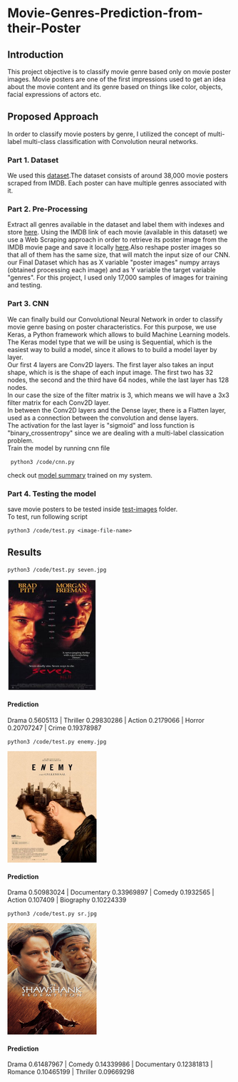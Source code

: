 # Movie-Genres-Prediction-from-their-Poster

## Introduction

This project objective is to classify movie genre based only on movie poster images. Movie posters are one of the first impressions used to get an idea about the movie content and its genre based on things like color, objects, facial expressions of actors etc. 

## Proposed Approach
In order to classify movie posters by genre, I utilized the concept of multi-label multi-class classification with Convolution neural networks.
### Part 1. Dataset
We used this [dataset](https://www.kaggle.com/neha1703/movie-genre-from-its-poster).The dataset consists of around 38,000 movie posters scraped from IMDB. Each poster can have multiple genres associated with it. 

### Part 2. Pre-Processing 
Extract all genres available in the dataset and label them with indexes and store [here](https://github.com/vamc-stash/Movie-Genres-Prediction-from-their-Poster/blob/master/code/label.json). Using the IMDB link of each movie (available in this dataset) we use a Web Scraping approach in order to retrieve its poster image from the IMDB movie page and save it locally [here](https://github.com/vamc-stash/Movie-Genres-Prediction-from-their-Poster/tree/master/movie-genre-from-its-poster/MoviePosters).Also reshape poster images so that all of them has the same size, that will match the input size of our CNN. our Final Dataset which has as X variable "poster images" numpy arrays (obtained processing each image) and as Y variable the target variable "genres". For this project, I used only 17,000 samples of images for training and testing.

### Part 3. CNN
We can finally build our Convolutional Neural Network in order to classify movie genre basing on poster characteristics. For this purpose, we use Keras, a Python framework which allows to build Machine Learning models.</br>
The Keras model type that we will be using is Sequential, which is the easiest way to build a model, since it allows to to build a model layer by layer.</br>
Our first 4 layers are Conv2D layers. The first layer also takes an input shape, which is is the shape of each input image. The first two has 32 nodes, the second and the third have 64 nodes, while the last layer has 128 nodes.</br>
In our case the size of the filter matrix is 3, which means we will have a 3x3 filter matrix for each Conv2D layer.</br>
In between the Conv2D layers and the Dense layer, there is a Flatten layer, used as a connection between the convolution and dense layers.</br>
The activation for the last layer is "sigmoid" and loss function is "binary_crossentropy" since we are dealing with a multi-label classication problem.</br>
Train the model by running cnn file
```
 python3 /code/cnn.py
```

check out [model summary](https://github.com/vamc-stash/Movie-Genres-Prediction-from-their-Poster/blob/master/model/train_summary.txt) trained on my system.
### Part 4. Testing the model
save movie posters to be tested inside [test-images](https://github.com/vamc-stash/Movie-Genres-Prediction-from-their-Poster/tree/master/test-images) folder.</br>
To test, run following script</br>
```
python3 /code/test.py <image-file-name>
```

## Results
```
python3 /code/test.py seven.jpg
``` 
<img src="https://github.com/vamc-stash/Movie-Genres-Prediction-from-their-Poster/blob/master/test-images/seven.jpg" alt="se7en" width="200" height="250"> </br>
#### Prediction
Drama 0.5605113 |
Thriller 0.29830286 |
Action 0.2179066 |
Horror 0.20707247 |
Crime 0.19378987 </br>

```
python3 /code/test.py enemy.jpg
```
<img src="https://github.com/vamc-stash/Movie-Genres-Prediction-from-their-Poster/blob/master/test-images/enemy.jpg" alt="Enemy" width="200" height="250"> </br>
#### Prediction
Drama 0.50983024 |
Documentary 0.33969897 |
Comedy 0.1932565 |
Action 0.107409 |
Biography 0.10224339 </br>

```
python3 /code/test.py sr.jpg
```
<img src="https://github.com/vamc-stash/Movie-Genres-Prediction-from-their-Poster/blob/master/test-images/sr.jpg" alt="The Shawshank Redemption" width="200" height="250"> </br>
#### Prediction
Drama 0.61487967 |
Comedy 0.14339986 |
Documentary 0.12381813 |
Romance 0.10465199 |
Thriller 0.09669298 </br>
